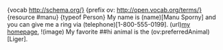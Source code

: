 {vocab http://schema.org/} 
{prefix ov: http://open.vocab.org/terms/}
{resource #manu} {typeof Person}
My name is (name)[Manu Sporny] and you can give me a ring via (telephone)[1-800-555-0199].
(url)[my homepage](http://manu.sporny.org/),
!(image)[](http://manu.sporny.org/images/manu.png)
My favorite ##hi animal is the (ov:preferredAnimal)[Liger].